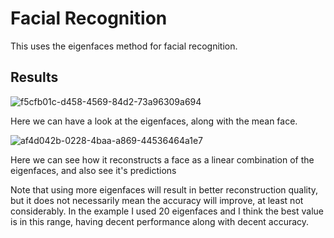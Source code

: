 # Facial Recognition

This uses the eigenfaces method for facial recognition.

## Results

![f5cfb01c-d458-4569-84d2-73a96309a694](https://github.com/joaovmeyer/facial-recognition/assets/144701021/2e7d30c8-2111-4a6b-9a16-178e3cc1b6e7)

Here we can have a look at the eigenfaces, along with the mean face.

![af4d042b-0228-4baa-a869-44536464a1e7](https://github.com/joaovmeyer/facial-recognition/assets/144701021/0f6e5193-f9cd-4758-8a4f-226db7d0798b)

Here we can see how it reconstructs a face as a linear combination of the eigenfaces, and also see it's predictions

Note that using more eigenfaces will result in better reconstruction quality, but it does not necessarily mean the accuracy will improve, at least not considerably. In the example I used 20 eigenfaces and I think the best value is in this range, having decent performance along with decent accuracy.
